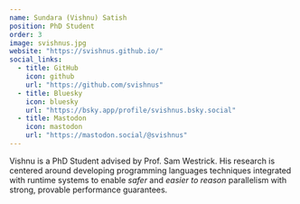 ```yaml
---
name: Sundara (Vishnu) Satish
position: PhD Student
order: 3
image: svishnus.jpg
website: "https://svishnus.github.io/"
social_links:
  - title: GitHub
    icon: github
    url: "https://github.com/svishnus"
  - title: Bluesky
    icon: bluesky
    url: "https://bsky.app/profile/svishnus.bsky.social"
  - title: Mastodon
    icon: mastodon
    url: "https://mastodon.social/@svishnus"
---
```

Vishnu is a PhD Student advised by Prof. Sam Westrick. His research is
centered around developing programming languages techniques integrated with runtime systems to enable *safer* and
*easier to reason* parallelism with strong, provable performance guarantees.
